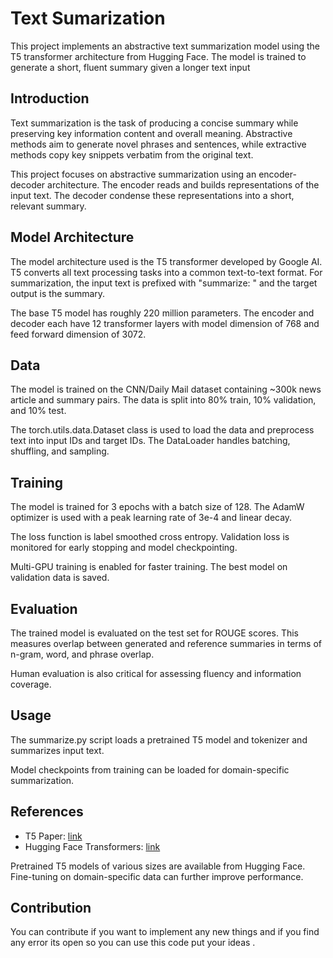# Text Sumarization

This project implements an abstractive text summarization model using the T5 transformer architecture from Hugging Face. The model is trained to generate a short, fluent summary given a longer text input


## Introduction

Text summarization is the task of producing a concise summary while preserving key information content and overall meaning. Abstractive methods aim to generate novel phrases and sentences, while extractive methods copy key snippets verbatim from the original text.

This project focuses on abstractive summarization using an encoder-decoder architecture. The encoder reads and builds representations of the input text. The decoder condense these representations into a short, relevant summary.

## Model Architecture

The model architecture used is the T5 transformer developed by Google AI. T5 converts all text processing tasks into a common text-to-text format. For summarization, the input text is prefixed with "summarize: " and the target output is the summary.

The base T5 model has roughly 220 million parameters. The encoder and decoder each have 12 transformer layers with model dimension of 768 and feed forward dimension of 3072.

## Data

The model is trained on the CNN/Daily Mail dataset containing ~300k news article and summary pairs. The data is split into 80% train, 10% validation, and 10% test.

The torch.utils.data.Dataset class is used to load the data and preprocess text into input IDs and target IDs. The DataLoader handles batching, shuffling, and sampling.

## Training

The model is trained for 3 epochs with a batch size of 128. The AdamW optimizer is used with a peak learning rate of 3e-4 and linear decay.

The loss function is label smoothed cross entropy. Validation loss is monitored for early stopping and model checkpointing.

Multi-GPU training is enabled for faster training. The best model on validation data is saved.

## Evaluation

The trained model is evaluated on the test set for ROUGE scores. This measures overlap between generated and reference summaries in terms of n-gram, word, and phrase overlap.

Human evaluation is also critical for assessing fluency and information coverage.

## Usage

The summarize.py script loads a pretrained T5 model and tokenizer and summarizes input text.

Model checkpoints from training can be loaded for domain-specific summarization.

## References

- T5 Paper: [link](https://arxiv.org/abs/1910.10683)
- Hugging Face Transformers: [link](https://huggingface.co/transformers/)

Pretrained T5 models of various sizes are available from Hugging Face. Fine-tuning on domain-specific data can further improve performance.

## Contribution

You can contribute if you want to implement any new things and if you find any error its open so you can use this code put your ideas .
